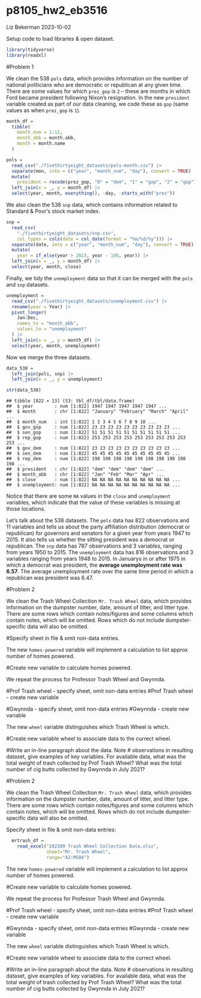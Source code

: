 p8105_hw2_eb3516
================
Liz Bekerman
2023-10-02

Setup code to load libraries & open dataset.

``` r
library(tidyverse)
library(readxl)
```

\#Problem 1

We clean the 538 `pols` data, which provides information on the number
of national politicians who are democratic or republican at any given
time. There are some values for which `prez_gop` is `2` – these are
months in which Ford became president following Nixon’s resignation. In
the new `president` variable created as part of our data cleaning, we
code these as `gop` (same values as when `prez_gop` is `1`).

``` r
month_df =
  tibble(
    month_num = 1:12,
    month_abb = month.abb,
    month = month.name
  )

pols = 
  read_csv("./fivethirtyeight_datasets/pols-month.csv") |>
  separate(mon, into = c("year", "month_num", "day"), convert = TRUE) |>
  mutate(
    president = recode(prez_gop, "0" = "dem", "1" = "gop", "2" = "gop")) |>
  left_join(x = _, y = month_df) |> 
  select(year, month, everything(), -day, -starts_with("prez")) 
```

We also clean the 538 `snp` data, which contains information related to
Standard & Poor’s stock market index.

``` r
snp = 
  read_csv(
    "./fivethirtyeight_datasets/snp.csv",
    col_types = cols(date = col_date(format = "%m/%d/%y"))) |>
  separate(date, into = c("year", "month_num", "day"), convert = TRUE) |>
  mutate(
    year = if_else(year > 2023, year - 100, year)) |> 
  left_join(x = _, y = month_df) |> 
  select(year, month, close) 
```

Finally, we tidy the `unemployment` data so that it can be merged with
the `pols` and `snp` datasets.

``` r
unemployment = 
  read_csv("./fivethirtyeight_datasets/unemployment.csv") |>
  rename(year = Year) |>
  pivot_longer(
    Jan:Dec, 
    names_to = "month_abb",
    values_to = "unemployment"
  ) |> 
  left_join(x = _, y = month_df) |> 
  select(year, month, unemployment)
```

Now we merge the three datasets.

``` r
data_538 = 
  left_join(pols, snp) |>
  left_join(x = _, y = unemployment)

str(data_538)
```

    ## tibble [822 × 13] (S3: tbl_df/tbl/data.frame)
    ##  $ year        : num [1:822] 1947 1947 1947 1947 1947 ...
    ##  $ month       : chr [1:822] "January" "February" "March" "April" ...
    ##  $ month_num   : int [1:822] 1 2 3 4 5 6 7 8 9 10 ...
    ##  $ gov_gop     : num [1:822] 23 23 23 23 23 23 23 23 23 23 ...
    ##  $ sen_gop     : num [1:822] 51 51 51 51 51 51 51 51 51 51 ...
    ##  $ rep_gop     : num [1:822] 253 253 253 253 253 253 253 253 253 253 ...
    ##  $ gov_dem     : num [1:822] 23 23 23 23 23 23 23 23 23 23 ...
    ##  $ sen_dem     : num [1:822] 45 45 45 45 45 45 45 45 45 45 ...
    ##  $ rep_dem     : num [1:822] 198 198 198 198 198 198 198 198 198 198 ...
    ##  $ president   : chr [1:822] "dem" "dem" "dem" "dem" ...
    ##  $ month_abb   : chr [1:822] "Jan" "Feb" "Mar" "Apr" ...
    ##  $ close       : num [1:822] NA NA NA NA NA NA NA NA NA NA ...
    ##  $ unemployment: num [1:822] NA NA NA NA NA NA NA NA NA NA ...

Notice that there are some `NA` values in the `close` and `unemployment`
variables, which indicate that the value of these variables is missing
at those locations.

Let’s talk about the 538 datasets. The `pols` data has 822 observations
and 11 variables and tells us about the party affiliation distribution
(democrat or republican) for governors and senators for a given year
from years 1947 to 2015. It also tells us whether the sitting president
was a democrat or republican. The `snp` data has 787 observations and 3
variables, ranging from years 1950 to 2015. The `unemployment` data has
816 observations and 3 variables ranging from years 1948 to 2015. In
Januarys in or after 1975 in which a democrat was president, the
**average unemployment rate was 6.57**. The average unemployment rate
over the same time period in which a republican was president was 6.47.

\#Problem 2

We clean the Trash Wheel Collection `Mr. Trash Wheel` data, which
provides information on the dumpster number, date, amount of litter, and
litter type. There are some rows which contain notes/figures and some
columns which contain notes, which will be omitted. Rows which do not
include dumpster-specific data will also be omitted.

\#Specify sheet in file & omit non-data entries.

The new `homes-powered` variable will implement a calculation to list
approx number of homes powered.

\#Create new variable to calculate homes powered.

We repeat the process for Professor Trash Wheel and Gwynnda.

\#Prof Trash wheel - specify sheet, omit non-data entries \#Prof Trash
wheel - create new variable

\#Gwynnda - specify sheet, omit non-data entries \#Gwynnda - create new
variable

The new `wheel` variable distinguishes which Trash Wheel is which.

\#Create new variable wheel to associate data to the currect wheel.

\#Write an in-line paragraph about the data. Note \# observations in
resulting dataset, give examples of key variables. For available data,
what was the total weight of trash collected by Prof Trash Wheel? What
was the total number of cig butts collected by Gwynnda in July 2021?

\#Problem 2

We clean the Trash Wheel Collection `Mr. Trash Wheel` data, which
provides information on the dumpster number, date, amount of litter, and
litter type. There are some rows which contain notes/figures and some
columns which contain notes, which will be omitted. Rows which do not
include dumpster-specific data will also be omitted.

Specify sheet in file & omit non-data entries:

``` r
  mrtrash_df = 
    read_excel("202309 Trash Wheel Collection Data.xlsx",
               sheet="Mr. Trash Wheel",
               range="A2:M586")
```

The new `homes-powered` variable will implement a calculation to list
approx number of homes powered.

\#Create new variable to calculate homes powered.

We repeat the process for Professor Trash Wheel and Gwynnda.

\#Prof Trash wheel - specify sheet, omit non-data entries \#Prof Trash
wheel - create new variable

\#Gwynnda - specify sheet, omit non-data entries \#Gwynnda - create new
variable

The new `wheel` variable distinguishes which Trash Wheel is which.

\#Create new variable wheel to associate data to the currect wheel.

\#Write an in-line paragraph about the data. Note \# observations in
resulting dataset, give examples of key variables. For available data,
what was the total weight of trash collected by Prof Trash Wheel? What
was the total number of cig butts collected by Gwynnda in July 2021?

